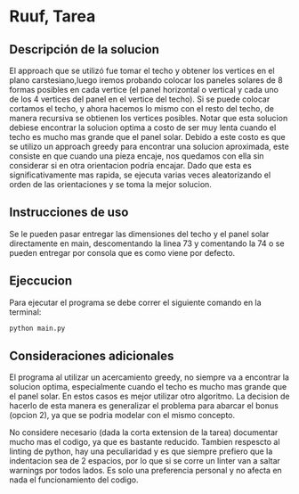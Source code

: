 # Ruuf, Tarea

## Descripción de la solucion

El approach que se utilizó fue tomar el techo y obtener los vertices en el plano carstesiano,luego iremos probando colocar los paneles solares de 8 formas posibles en cada vertice (el panel horizontal o vertical y cada uno de los 4 vertices del panel en el vertice del techo). Si se puede colocar cortamos el techo, y ahora hacemos lo mismo con el resto del techo, de manera recursiva se obtienen los vertices posibles. Notar que esta solucion debiese encontrar la solucion optima a costo de ser muy lenta cuando el techo es mucho mas grande que el panel solar. Debido a este costo es que se utilizo un approach greedy para encontrar una solucion aproximada, este consiste en que cuando una pieza encaje, nos quedamos con ella sin considerar si en otra orientacion podría encajar. Dado que esta es significativamente mas rapida, se ejecuta varias veces aleatorizando el orden de las orientaciones y se toma la mejor solucion.

## Instrucciones de uso

Se le pueden pasar entregar las dimensiones del techo y el panel solar directamente en main, descomentando la linea 73 y comentando la 74 o se pueden entregar por consola que es como viene por defecto.

## Ejeccucion

Para ejecutar el programa se debe correr el siguiente comando en la terminal:

```bash
python main.py
```

## Consideraciones adicionales

El programa al utilizar un acercamiento greedy, no siempre va a encontrar la solucion optima, especialmente cuando el techo es mucho mas grande que el panel solar. En estos casos es mejor utilizar otro algoritmo. La decision de hacerlo de esta manera es generalizar el problema para abarcar el bonus (opcion 2), ya que se podria modelar con el mismo concepto.

No considere necesario (dada la corta extension de la tarea) documentar mucho mas el codigo, ya que es bastante reducido.
Tambien respescto al linting de python, hay una peculiaridad y es que siempre prefiero que la indentacion sea de 2 espacios, por lo que si se corre un linter van a saltar warnings por todos lados. Es solo una preferencia personal y no afecta en nada el funcionamiento del codigo.
